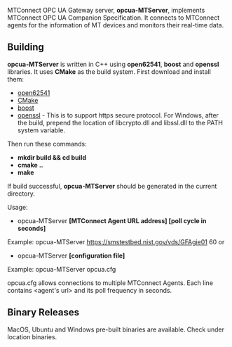 MTConnect OPC UA Gateway server, **opcua-MTServer**, implements MTConnect OPC UA Companion Specification. It connects to MTConnect agents for the information of MT devices and monitors their real-time data.

Building
-------

**opcua-MTServer** is written in C++ using **open62541**, **boost** and **openssl** libraries. It uses **CMake** as the build system. First download and install them:

- [open62541](https://open62541.org/)
- [CMake](https://cmake.org)
- [boost](https://www.boost.org)
- [openssl](https://www.openssl.org) - This is to support https secure protocol. For Windows, after the build, prepend the location of libcrypto.dll and libssl.dll to the PATH system variable.

Then run these commands:

- **mkdir build && cd build**
- **cmake ..**
- **make**

If build successful, **opcua-MTServer** should be generated in the current directory.

Usage:

- opcua-MTServer **[MTConnect Agent URL address] [poll cycle in seconds]**
  
Example:  opcua-MTServer https://smstestbed.nist.gov/vds/GFAgie01 60
or

- opcua-MTServer **[configuration file]**

Example:  opcua-MTServer opcua.cfg

opcua.cfg allows connections to multiple MTConnect Agents. Each line contains <agent's url> and its poll frequency in seconds.

Binary Releases 
-------

MacOS, Ubuntu and Windows pre-built binaries are available. Check under location binaries.
